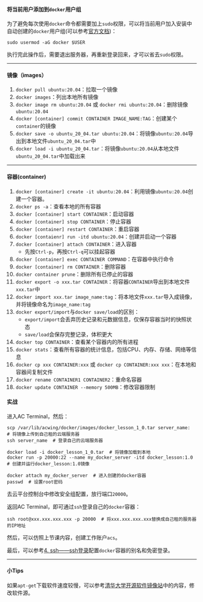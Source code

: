 #### 将当前用户添加到`docker`用户组

为了避免每次使用`docker`命令都需要加上`sudo`权限，可以将当前用户加入安装中自动创建的`docker`用户组(可以参考[官方文档](https://docs.docker.com/engine/install/linux-postinstall/))：

```
sudo usermod -aG docker $USER
```

执行完此操作后，需要退出服务器，再重新登录回来，才可以省去`sudo`权限。

***

#### 镜像（images）

1. `docker pull ubuntu:20.04`：拉取一个镜像
2. `docker images`：列出本地所有镜像
3. `docker image rm ubuntu:20.04` 或 `docker rmi ubuntu:20.04`：删除镜像`ubuntu:20.04`
4. `docker [container] commit CONTAINER IMAGE_NAME:TAG`：创建某个`container`的镜像
5. `docker save -o ubuntu_20_04.tar ubuntu:20.04`：将镜像`ubuntu:20.04`导出到本地文件`ubuntu_20_04.tar`中
6. `docker load -i ubuntu_20_04.tar`：将镜像`ubuntu:20.04`从本地文件`ubuntu_20_04.tar`中加载出来

***


#### 容器(container)

1. `docker [container] create -it ubuntu:20.04`：利用镜像`ubuntu:20.04`创建一个容器。
2. `docker ps -a`：查看本地的所有容器
3. `docker [container] start CONTAINER`：启动容器
4. `docker [container] stop CONTAINER`：停止容器
5. `docker [container] restart CONTAINER`：重启容器
5. `docker [contaienr] run -itd ubuntu:20.04`：创建并启动一个容器
6. `docker [container] attach CONTAINER`：进入容器
    - 先按`Ctrl-p`，再按`Ctrl-q`可以挂起容器
7. `docker [container] exec CONTAINER COMMAND`：在容器中执行命令
8. `docker [container] rm CONTAINER`：删除容器
9. `docker container prune`：删除所有已停止的容器
10. `docker export -o xxx.tar CONTAINER`：将容器`CONTAINER`导出到本地文件`xxx.tar`中
11. `docker import xxx.tar image_name:tag`：将本地文件`xxx.tar`导入成镜像，并将镜像命名为`image_name:tag`
12. `docker export/import`与`docker save/load`的区别：
    - `export/import`会丢弃历史记录和元数据信息，仅保存容器当时的快照状态
    - `save/load`会保存完整记录，体积更大
13. `docker top CONTAINER`：查看某个容器内的所有进程
14. `docker stats`：查看所有容器的统计信息，包括CPU、内存、存储、网络等信息
15. `docker cp xxx CONTAINER:xxx` 或 `docker cp CONTAINER:xxx xxx`：在本地和容器间复制文件
16. `docker rename CONTAINER1 CONTAINER2`：重命名容器
17. `docker update CONTAINER --memory 500MB`：修改容器限制


#### 实战

进入AC Terminal，然后：
```
scp /var/lib/acwing/docker/images/docker_lesson_1_0.tar server_name:  # 将镜像上传到自己租的云端服务器
ssh server_name  # 登录自己的云端服务器

docker load -i docker_lesson_1_0.tar  # 将镜像加载到本地
docker run -p 20000:22 --name my_docker_server -itd docker_lesson:1.0  # 创建并运行docker_lesson:1.0镜像

docker attach my_docker_server  # 进入创建的docker容器
passwd  # 设置root密码
```

去云平台控制台中修改安全组配置，放行端口`20000`。

返回AC Terminal，即可通过`ssh`登录自己的`docker`容器：
```
ssh root@xxx.xxx.xxx.xxx -p 20000  # 将xxx.xxx.xxx.xxx替换成自己租的服务器的IP地址
```

然后，可以仿照上节课内容，创建工作账户`acs`。

最后，可以参考[4. ssh——ssh登录](https://www.acwing.com/file_system/file/content/whole/index/content/2898263/)配置`docker`容器的别名和免密登录。

***

#### 小Tips

如果`apt-get`下载软件速度较慢，可以参考[清华大学开源软件镜像站](https://mirrors.tuna.tsinghua.edu.cn/help/ubuntu/)中的内容，修改软件源。